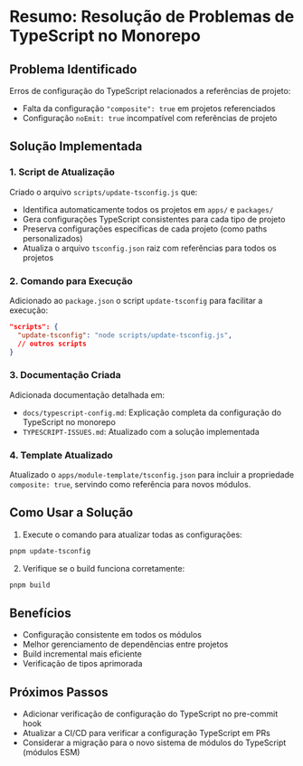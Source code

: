 <!-- cSpell:disable -->
# Resumo: Resolução de Problemas de TypeScript no Monorepo

## Problema Identificado
Erros de configuração do TypeScript relacionados a referências de projeto:
- Falta da configuração `"composite": true` em projetos referenciados
- Configuração `noEmit: true` incompatível com referências de projeto

## Solução Implementada

### 1. Script de Atualização
Criado o arquivo `scripts/update-tsconfig.js` que:
- Identifica automaticamente todos os projetos em `apps/` e `packages/`
- Gera configurações TypeScript consistentes para cada tipo de projeto
- Preserva configurações específicas de cada projeto (como paths personalizados)
- Atualiza o arquivo `tsconfig.json` raiz com referências para todos os projetos

### 2. Comando para Execução
Adicionado ao `package.json` o script `update-tsconfig` para facilitar a execução:
```json
"scripts": {
  "update-tsconfig": "node scripts/update-tsconfig.js",
  // outros scripts
}
```

### 3. Documentação Criada
Adicionada documentação detalhada em:
- `docs/typescript-config.md`: Explicação completa da configuração do TypeScript no monorepo
- `TYPESCRIPT-ISSUES.md`: Atualizado com a solução implementada

### 4. Template Atualizado
Atualizado o `apps/module-template/tsconfig.json` para incluir a propriedade `composite: true`, servindo como referência para novos módulos.

## Como Usar a Solução

1. Execute o comando para atualizar todas as configurações:
```bash
pnpm update-tsconfig
```

2. Verifique se o build funciona corretamente:
```bash
pnpm build
```

## Benefícios
- Configuração consistente em todos os módulos
- Melhor gerenciamento de dependências entre projetos
- Build incremental mais eficiente
- Verificação de tipos aprimorada

## Próximos Passos
- Adicionar verificação de configuração do TypeScript no pre-commit hook
- Atualizar a CI/CD para verificar a configuração TypeScript em PRs
- Considerar a migração para o novo sistema de módulos do TypeScript (módulos ESM) 
